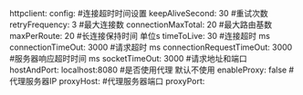 httpclient:
	config:
	#连接超时时间设置
		keepAliveSecond: 30
		#重试次数
		retryFrequency: 3
		#最大连接数
		connectionMaxTotal: 20
		#最大路由基数
		maxPerRoute: 20
		#长连接保持时间 单位s
		timeToLive: 30
		#连接超时 ms
		connectionTimeOut: 3000
		#请求超时 ms
		connectionRequestTimeOut: 3000
		#服务器响应超时时间 ms
		socketTimeOut: 3000
		#请求地址和端口
		hostAndPort: localhost:8080
		#是否使用代理 默认不使用
		enableProxy: false
		#代理服务器IP
		proxyHost: 
		#代理服务器端口
		proxyPort: 
